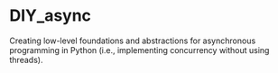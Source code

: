 # DIY_async

Creating low-level foundations and abstractions for asynchronous programming in Python (i.e., implementing concurrency without using threads).
